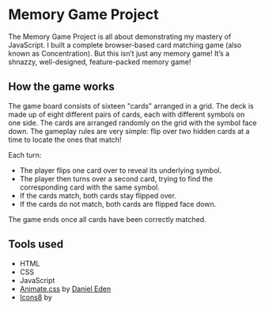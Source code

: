 # Memory Game Project

The Memory Game Project is all about demonstrating my mastery of JavaScript. I built a complete browser-based card matching game (also known as Concentration). But this isn’t just any memory game! It’s a shnazzy, well-designed, feature-packed memory game!

## How the game works

The game board consists of sixteen "cards" arranged in a grid. The deck is made up of eight different pairs of cards, each with different symbols on one side. The cards are arranged randomly on the grid with the symbol face down. The gameplay rules are very simple: flip over two hidden cards at a time to locate the ones that match!

Each turn:

- The player flips one card over to reveal its underlying symbol.
- The player then turns over a second card, trying to find the corresponding card with the same symbol.
- If the cards match, both cards stay flipped over.
- If the cards do not match, both cards are flipped face down.

The game ends once all cards have been correctly matched.

## Tools used

- HTML
- CSS
- JavaScript
- [Animate.css](https://daneden.github.io/animate.css/) by [Daniel Eden](https://daneden.me/)
- [Icons8](https://icons8.com/c/animated-icons) by